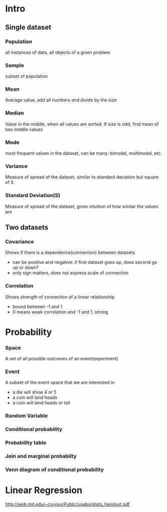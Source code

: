 # Intro

## Single dataset

### Population
all instances of data, all objects of a given problem
### Sample
subset of population
### Mean
Average value, add all numbers and divide by the size
### Median
Value in the middle, when all values are sorted. If size is odd, find mean of two middle values
### Mode
most frequent values in the dataset, can be many: bimodal, multimodal, etc.
### Variance
Measure of spread of the dataset, similar to standard deviation but square of S
### Standard Deviation(S)
Measure of spread of the dataset, gives intuition of how similar the values are

## Two datasets
### Covariance
Shows if there is a dependence(connection) between datasets
* can be positive and negative: if first dataset goes up, does second go up or down?
* only sign matters, does not express scale of connection
### Correlation
Shows strength of connection of a linear relationship
* bound between -1 and 1
* 0 means weak correlation and -1 and 1, strong

# Probability

### Space
A set of all possible outcomes of an event(experiment)

### Event
A subset of the event space that we are interested in
* a die will show 4 or 5
* a coin will land heads
* a coin will land heads or tail

### Random Variable
### Conditional probability
### Probability table
### Join and marginal probabilty
### Venn diagram of conditional probability

# Linear Regression













http://web.mit.edu/~csvoss/Public/usabo/stats_handout.pdf
